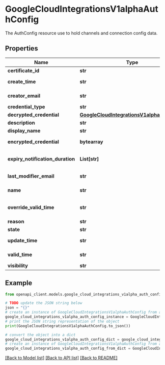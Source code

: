 # GoogleCloudIntegrationsV1alphaAuthConfig

The AuthConfig resource use to hold channels and connection config data.

## Properties

Name | Type | Description | Notes
------------ | ------------- | ------------- | -------------
**certificate_id** | **str** | Certificate id for client certificate | [optional] 
**create_time** | **str** | Output only. The timestamp when the auth config is created. | [optional] [readonly] 
**creator_email** | **str** | The creator&#39;s email address. Generated based on the End User Credentials/LOAS role of the user making the call. | [optional] 
**credential_type** | **str** | Credential type of the encrypted credential. | [optional] 
**decrypted_credential** | [**GoogleCloudIntegrationsV1alphaCredential**](GoogleCloudIntegrationsV1alphaCredential.md) |  | [optional] 
**description** | **str** | A description of the auth config. | [optional] 
**display_name** | **str** | The name of the auth config. | [optional] 
**encrypted_credential** | **bytearray** | Auth credential encrypted by Cloud KMS. Can be decrypted as Credential with proper KMS key. | [optional] 
**expiry_notification_duration** | **List[str]** | User can define the time to receive notification after which the auth config becomes invalid. Support up to 30 days. Support granularity in hours. | [optional] 
**last_modifier_email** | **str** | The last modifier&#39;s email address. Generated based on the End User Credentials/LOAS role of the user making the call. | [optional] 
**name** | **str** | Resource name of the SFDC instance projects/{project}/locations/{location}/authConfigs/{authConfig}. | [optional] 
**override_valid_time** | **str** | User provided expiry time to override. For the example of Salesforce, username/password credentials can be valid for 6 months depending on the instance settings. | [optional] 
**reason** | **str** | The reason / details of the current status. | [optional] 
**state** | **str** | The status of the auth config. | [optional] 
**update_time** | **str** | Output only. The timestamp when the auth config is modified. | [optional] [readonly] 
**valid_time** | **str** | The time until the auth config is valid. Empty or max value is considered the auth config won&#39;t expire. | [optional] 
**visibility** | **str** | The visibility of the auth config. | [optional] 

## Example

```python
from openapi_client.models.google_cloud_integrations_v1alpha_auth_config import GoogleCloudIntegrationsV1alphaAuthConfig

# TODO update the JSON string below
json = "{}"
# create an instance of GoogleCloudIntegrationsV1alphaAuthConfig from a JSON string
google_cloud_integrations_v1alpha_auth_config_instance = GoogleCloudIntegrationsV1alphaAuthConfig.from_json(json)
# print the JSON string representation of the object
print(GoogleCloudIntegrationsV1alphaAuthConfig.to_json())

# convert the object into a dict
google_cloud_integrations_v1alpha_auth_config_dict = google_cloud_integrations_v1alpha_auth_config_instance.to_dict()
# create an instance of GoogleCloudIntegrationsV1alphaAuthConfig from a dict
google_cloud_integrations_v1alpha_auth_config_from_dict = GoogleCloudIntegrationsV1alphaAuthConfig.from_dict(google_cloud_integrations_v1alpha_auth_config_dict)
```
[[Back to Model list]](../README.md#documentation-for-models) [[Back to API list]](../README.md#documentation-for-api-endpoints) [[Back to README]](../README.md)


